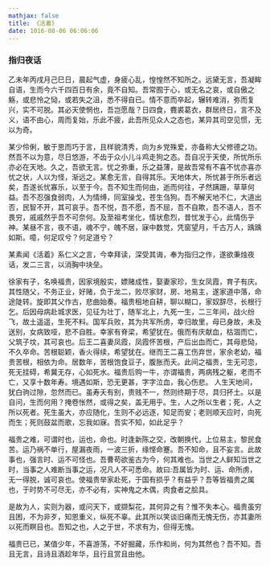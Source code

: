 ```yaml
---
mathjax: false
title: 《活着》
date: 1016-08-06 06:06:06
---
```


### 指归夜话

乙未年丙戌月己巳日，晨起气虚，身疲心乱，惶惶然不知所之。远黛无言，吾凝眸自语，生而今六千四百日有余，竟不自知。吾常囿于心，或无名之哀，或自傲之觞，或悲怜之恸，或若失之沮，悉不得自已。情不意而卒起，辗转难消，弥而复兴，实不可脱。其必天使惘也，吾岂愿哉？日四食，麑裘葛衣，群居终日，言不及义，语不由心，周而复始，乐此不疲，此吾所见众人之态也，某异其司空见惯，无以为奇。

某少伶俐，敏于思而巧于言，且样貌清秀，向为乡党殊爱，亦备称大父修德之功。然吾不以为意，尽日悠游，不齿于众小儿斗鸡走狗之态。吾自况于天使，所忧所乐亦必在天地。久之，吾欲无言。忧之弥重，乐之益薄，是故吾常有不喜不忧亦喜亦忧之状，人以为怪，渐远之。某愈无言，自得其乐。天地体大，所忧甚于所乐者远矣，吾遂长忧寡乐，以至于今。吾不知生而何由，逝而何往，孑然蹒跚，草草何益。吾不忍强食弱肉，人为情缚，同室操戈，苍生刍狗。吾不解天地不仁，大道出否，民智不开，其可哀乎。吾不悦，吾不愿，吾不屈，吾不自欺，吾不语人，吾不畏穷，戚戚然乎吾不可奈何。及至祖考坐化，情状愈烈，昔忧发于心，此情伤乎神。某昼不言，夜不语，魂不宁，魄不居，寐中数觉，凭窗望月，千古万人，踽踽如斯。噫，何足叹兮？何足道兮？

某素闻《活着》系仁义之言，今幸拜读，深受其诲，奉为指归之作，遂欲秉烛夜话，发二三言，以消胸中块垒。

徐家有子，名唤福贵，因家境殷实，嫖赌成性，娶妻家珍，生女凤霞，育子有庆。其性随父，不务正业，好赌，负于龙二，败尽家财，房、地易主，遂家道中落，命途陡转。旋即其父作古，悲曲始奏。福贵租地自耕，聊以糊口，家奴辞尽，长根行乞。后因母病赴城求医，见征为壮丁，随军北上，九死一生，二三年间，战火纷飞，故土遥遥，生死不料。国军兵败，其为共军所虏，幸归故里，母已身故，未及送别，女病致哑，悲不自胜。幸家有脊梁，希望犹在。俄而有庆献血，枯涸而亡，父筑子坟，其可哀也。后王二喜妻凤霞，凤霞怀苦根，产后出血而亡，其母悲恸，不久卒命。苦根聪颖，香火得续，希望犹在。继而王二喜工伤弃世，家余老幼，福贵苦根，相依为命。居数年，苦根饱食豆子，腹胀而夭。此间之福贵，生无可恋，死无挂碍，希冀无存，心如死水。福贵后购一牛，亦谓福贵，两病残之躯，老而不亡，又享十数年寿。境遇如斯，恐无更甚，字字泣血，我心伤悲。
 人生天地间，犹白驹过隙，忽然而已。虽寿夭有别，贵贱不一，然则终期于尽，具归抔土。以是自问，生而何用？掩卷怅然，或得之矣，盖无用乎。生，人之所以生者；死，人之所以死者。死生虽大，亦应随化，生则不必远逐，知足而安；老则顺天应时，向死而生；死则鼓盆而歌，忘我如寐。吾实不知，如此足乎？

福贵之难，可谓时也，运也，命也。时逢新陈之交，改朝换代，上位易主，黎民食苦。运乃祸不单行，屋漏夜雨，一波三折，缘悭命蹇。吾不知命，且不妄言。此故事也，强言时、运不可怪也。吾曹苟欲鉴古为今，何其难也。当世之人鲜知当世之时，当事之人难断当事之运，况凡人不可悉命。故曰:吾属皆为时、运、命所虏，无一得脱，诚可哀也。使福贵举家赴死，于国有损乎？有益乎？吾等皆福贵之属也，于时势不可尽无，亦不必有，实神鬼之木偶，肉食者之脍具。

是故为人，实则为器，或问天下，或撷梨花，其何异之有？惟不失本心。福贵虽穷且困，不为非歹，知恩重义，纵死不辜。此其所以笑谈旧痛而无愧无伤，亦其妻所以死而瞑目也。吾知之也，人之于世，不求有为，但得无愧。

福贵已已，某值少年，不喜游荡，不好掘藏，乐作和尚，何为其然也？吾不知。吾且无言，且诗且酒趁年华，且行且赏且由他。
